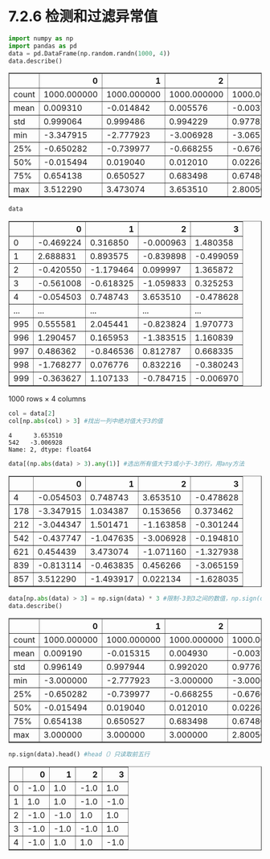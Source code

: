 # 7.2.6 检测和过滤异常值


```python
import numpy as np
import pandas as pd
data = pd.DataFrame(np.random.randn(1000, 4))
data.describe()
```




<div>
<style scoped>
    .dataframe tbody tr th:only-of-type {
        vertical-align: middle;
    }

    .dataframe tbody tr th {
        vertical-align: top;
    }

    .dataframe thead th {
        text-align: right;
    }
</style>
<table border="1" class="dataframe">
  <thead>
    <tr style="text-align: right;">
      <th></th>
      <th>0</th>
      <th>1</th>
      <th>2</th>
      <th>3</th>
    </tr>
  </thead>
  <tbody>
    <tr>
      <td>count</td>
      <td>1000.000000</td>
      <td>1000.000000</td>
      <td>1000.000000</td>
      <td>1000.000000</td>
    </tr>
    <tr>
      <td>mean</td>
      <td>0.009310</td>
      <td>-0.014842</td>
      <td>0.005576</td>
      <td>-0.003772</td>
    </tr>
    <tr>
      <td>std</td>
      <td>0.999064</td>
      <td>0.999486</td>
      <td>0.994229</td>
      <td>0.977826</td>
    </tr>
    <tr>
      <td>min</td>
      <td>-3.347915</td>
      <td>-2.777923</td>
      <td>-3.006928</td>
      <td>-3.065159</td>
    </tr>
    <tr>
      <td>25%</td>
      <td>-0.650282</td>
      <td>-0.739977</td>
      <td>-0.668255</td>
      <td>-0.676638</td>
    </tr>
    <tr>
      <td>50%</td>
      <td>-0.015494</td>
      <td>0.019040</td>
      <td>0.012010</td>
      <td>0.022688</td>
    </tr>
    <tr>
      <td>75%</td>
      <td>0.654138</td>
      <td>0.650527</td>
      <td>0.683498</td>
      <td>0.674804</td>
    </tr>
    <tr>
      <td>max</td>
      <td>3.512290</td>
      <td>3.473074</td>
      <td>3.653510</td>
      <td>2.800564</td>
    </tr>
  </tbody>
</table>
</div>




```python
data
```




<div>
<style scoped>
    .dataframe tbody tr th:only-of-type {
        vertical-align: middle;
    }

    .dataframe tbody tr th {
        vertical-align: top;
    }

    .dataframe thead th {
        text-align: right;
    }
</style>
<table border="1" class="dataframe">
  <thead>
    <tr style="text-align: right;">
      <th></th>
      <th>0</th>
      <th>1</th>
      <th>2</th>
      <th>3</th>
    </tr>
  </thead>
  <tbody>
    <tr>
      <td>0</td>
      <td>-0.469224</td>
      <td>0.316850</td>
      <td>-0.000963</td>
      <td>1.480358</td>
    </tr>
    <tr>
      <td>1</td>
      <td>2.688831</td>
      <td>0.893575</td>
      <td>-0.839898</td>
      <td>-0.499059</td>
    </tr>
    <tr>
      <td>2</td>
      <td>-0.420550</td>
      <td>-1.179464</td>
      <td>0.099997</td>
      <td>1.365872</td>
    </tr>
    <tr>
      <td>3</td>
      <td>-0.561008</td>
      <td>-0.618325</td>
      <td>-1.059833</td>
      <td>0.325253</td>
    </tr>
    <tr>
      <td>4</td>
      <td>-0.054503</td>
      <td>0.748743</td>
      <td>3.653510</td>
      <td>-0.478628</td>
    </tr>
    <tr>
      <td>...</td>
      <td>...</td>
      <td>...</td>
      <td>...</td>
      <td>...</td>
    </tr>
    <tr>
      <td>995</td>
      <td>0.555581</td>
      <td>2.045441</td>
      <td>-0.823824</td>
      <td>1.970773</td>
    </tr>
    <tr>
      <td>996</td>
      <td>1.290457</td>
      <td>0.165953</td>
      <td>-1.383515</td>
      <td>1.160839</td>
    </tr>
    <tr>
      <td>997</td>
      <td>0.486362</td>
      <td>-0.846536</td>
      <td>0.812787</td>
      <td>0.668335</td>
    </tr>
    <tr>
      <td>998</td>
      <td>-1.768277</td>
      <td>0.076776</td>
      <td>0.832216</td>
      <td>-0.380243</td>
    </tr>
    <tr>
      <td>999</td>
      <td>-0.363627</td>
      <td>1.107133</td>
      <td>-0.784715</td>
      <td>-0.006970</td>
    </tr>
  </tbody>
</table>
<p>1000 rows × 4 columns</p>
</div>




```python
col = data[2]
col[np.abs(col) > 3] #找出一列中绝对值大于3的值
```




    4      3.653510
    542   -3.006928
    Name: 2, dtype: float64




```python
data[(np.abs(data) > 3).any(1)] #选出所有值大于3或小于-3的行，用any方法
```




<div>
<style scoped>
    .dataframe tbody tr th:only-of-type {
        vertical-align: middle;
    }

    .dataframe tbody tr th {
        vertical-align: top;
    }

    .dataframe thead th {
        text-align: right;
    }
</style>
<table border="1" class="dataframe">
  <thead>
    <tr style="text-align: right;">
      <th></th>
      <th>0</th>
      <th>1</th>
      <th>2</th>
      <th>3</th>
    </tr>
  </thead>
  <tbody>
    <tr>
      <td>4</td>
      <td>-0.054503</td>
      <td>0.748743</td>
      <td>3.653510</td>
      <td>-0.478628</td>
    </tr>
    <tr>
      <td>178</td>
      <td>-3.347915</td>
      <td>1.034387</td>
      <td>0.153656</td>
      <td>0.373462</td>
    </tr>
    <tr>
      <td>212</td>
      <td>-3.044347</td>
      <td>1.501471</td>
      <td>-1.163858</td>
      <td>-0.301244</td>
    </tr>
    <tr>
      <td>542</td>
      <td>-0.437747</td>
      <td>-1.047635</td>
      <td>-3.006928</td>
      <td>-0.194810</td>
    </tr>
    <tr>
      <td>621</td>
      <td>0.454439</td>
      <td>3.473074</td>
      <td>-1.071160</td>
      <td>-1.327938</td>
    </tr>
    <tr>
      <td>839</td>
      <td>-0.813114</td>
      <td>-0.463835</td>
      <td>0.456266</td>
      <td>-3.065159</td>
    </tr>
    <tr>
      <td>857</td>
      <td>3.512290</td>
      <td>-1.493917</td>
      <td>0.022134</td>
      <td>-1.628035</td>
    </tr>
  </tbody>
</table>
</div>




```python
data[np.abs(data) > 3] = np.sign(data) * 3 #限制-3到3之间的数值，np.sign(data)根据数据的政府分别生成1和-1的数值
data.describe()
```




<div>
<style scoped>
    .dataframe tbody tr th:only-of-type {
        vertical-align: middle;
    }

    .dataframe tbody tr th {
        vertical-align: top;
    }

    .dataframe thead th {
        text-align: right;
    }
</style>
<table border="1" class="dataframe">
  <thead>
    <tr style="text-align: right;">
      <th></th>
      <th>0</th>
      <th>1</th>
      <th>2</th>
      <th>3</th>
    </tr>
  </thead>
  <tbody>
    <tr>
      <td>count</td>
      <td>1000.000000</td>
      <td>1000.000000</td>
      <td>1000.000000</td>
      <td>1000.000000</td>
    </tr>
    <tr>
      <td>mean</td>
      <td>0.009190</td>
      <td>-0.015315</td>
      <td>0.004930</td>
      <td>-0.003707</td>
    </tr>
    <tr>
      <td>std</td>
      <td>0.996149</td>
      <td>0.997944</td>
      <td>0.992020</td>
      <td>0.977624</td>
    </tr>
    <tr>
      <td>min</td>
      <td>-3.000000</td>
      <td>-2.777923</td>
      <td>-3.000000</td>
      <td>-3.000000</td>
    </tr>
    <tr>
      <td>25%</td>
      <td>-0.650282</td>
      <td>-0.739977</td>
      <td>-0.668255</td>
      <td>-0.676638</td>
    </tr>
    <tr>
      <td>50%</td>
      <td>-0.015494</td>
      <td>0.019040</td>
      <td>0.012010</td>
      <td>0.022688</td>
    </tr>
    <tr>
      <td>75%</td>
      <td>0.654138</td>
      <td>0.650527</td>
      <td>0.683498</td>
      <td>0.674804</td>
    </tr>
    <tr>
      <td>max</td>
      <td>3.000000</td>
      <td>3.000000</td>
      <td>3.000000</td>
      <td>2.800564</td>
    </tr>
  </tbody>
</table>
</div>




```python
np.sign(data).head() #head（）只读取前五行
```




<div>
<style scoped>
    .dataframe tbody tr th:only-of-type {
        vertical-align: middle;
    }

    .dataframe tbody tr th {
        vertical-align: top;
    }

    .dataframe thead th {
        text-align: right;
    }
</style>
<table border="1" class="dataframe">
  <thead>
    <tr style="text-align: right;">
      <th></th>
      <th>0</th>
      <th>1</th>
      <th>2</th>
      <th>3</th>
    </tr>
  </thead>
  <tbody>
    <tr>
      <td>0</td>
      <td>-1.0</td>
      <td>1.0</td>
      <td>-1.0</td>
      <td>1.0</td>
    </tr>
    <tr>
      <td>1</td>
      <td>1.0</td>
      <td>1.0</td>
      <td>-1.0</td>
      <td>-1.0</td>
    </tr>
    <tr>
      <td>2</td>
      <td>-1.0</td>
      <td>-1.0</td>
      <td>1.0</td>
      <td>1.0</td>
    </tr>
    <tr>
      <td>3</td>
      <td>-1.0</td>
      <td>-1.0</td>
      <td>-1.0</td>
      <td>1.0</td>
    </tr>
    <tr>
      <td>4</td>
      <td>-1.0</td>
      <td>1.0</td>
      <td>1.0</td>
      <td>-1.0</td>
    </tr>
  </tbody>
</table>
</div>


